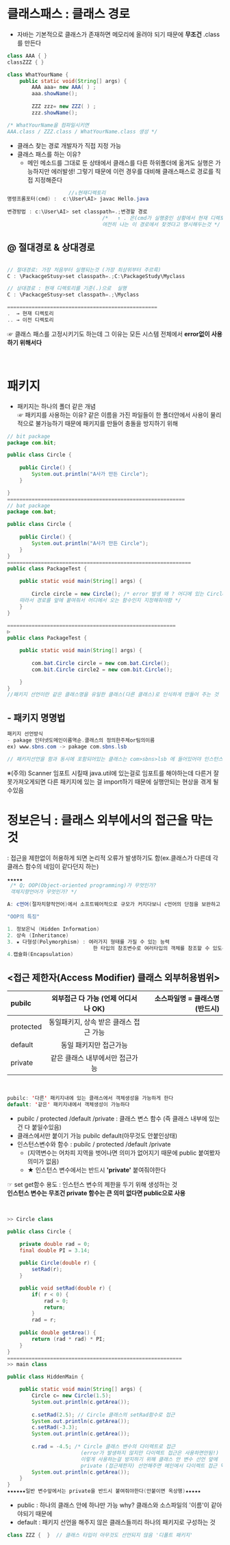 # 클래스패스 : 클래스 경로
- 자바는 기본적으로 클래스가 존재하면 메모리에 올려야 되기 때문에 **무조건** .class를 만든다 <br>

```java
class AAA { }
classZZZ { }

class WhatYourName {
	public static void(String[] args) { 
		AAA aaa= new AAA( ) ;
		aaa.showName();
		
		ZZZ zzz= new ZZZ( ) ;
		zzz.showName();

/* WhatYourName을 컴파일시키면 
AAA.class / ZZZ.class / WhatYourName.class 생성 */
```
 - 클래스 찾는 경로 개발자가 직접 지정 가능
 - 클래스 패스를 하는 이유?
   - 메인 메소드를 그대로 둔 상태에서 클래스를 다른 하위폴더에 옮겨도 실행은 가능하지만 에러발생! 그렇기 때문에 이런 경우를 대비해 클래스패스로 경로를 직접 지정해준다

```java
                    //↓현재디렉토리
명령프롬포터(cmd) :  c:\User\AI> javac Hello.java
 
변경방법 : c:\User\AI> set classpath=.;변경할 경로
                               /*   ↑ . 은(cmd가 실행중인 상황에서 현재 디렉토리를 의미)
                               여전히 나는 이 경로에서 찾겟다고 명시해두는것 */
```

## @ 절대경로 & 상대경로
```java

// 절대경로: 가장 처음부터 실행되는것 (가장 최상위부터 주르륵)
C : \PackacgeStusy>set classpath=.;C:\PackageStudy\Myclass

// 상대경로 : 현재 디렉토리를 기준(.)으로  실행
C : \PackacgeStusy>set classpath=.;\Myclass

=================================================
.  → 현재 디렉토리
.. → 이전 디렉토리
```
☞ 클래스 패스를 고정시키기도 하는데 그 이유는 모든 시스템 전체에서 **error없이 사용하기 위해서다**

<br>

# 패키지 
 - 패키지는 하나의 폴더 같은 개념 <br>
☞ 패키지를 사용하는 이유? 
   같은 이름을 가진 파일들이 한 폴더안에서 사용이 물리적으로 불가능하기 때문에 패키지를 만들어 충돌을 방지하기 위해
```java
// bit package
package com.bit;

public class Circle {
	
	public Circle() {
		System.out.println("A사가 만든 Circle");
	}

}
==========================================================
// bat package
package com.bat;

public class Circle {
	
	public Circle() {
		System.out.println("A사가 만든 Circle");
	}
}
============================================================
public class PackageTest {

	public static void main(String[] args) {
		
		Circle circle = new Circle(); /* error 발생 왜 ? 어디에 있는 Circle인지 컴퓨터가 헷갈림 
    따라서 경로를 앞에 붙여줘서 어디에서 오는 함수인지 지정해줘야함 */
	}
}

=======================================================
▷
public class PackageTest {

	public static void main(String[] args) {
		
		com.bat.Circle circle = new com.bat.Circle();
		com.bit.Circle circle2 = new com.bit.Circle();

	}
}
//패키지 선언이란 같은 클래스명을 유일한 클래스(다른 클래스)로 인식하게 만들어 주는 것

```
## - 패키지 명명법
```java
패키지 선언방식
- pakage 인터넷도메인이름역순.클래스의 정의한주체or팀의이름
ex) www.sbns.com -> pakage com.sbns.lsb

// 패키지선언을 함과 동시에 포함되어있는 클래스는 com>sbns>lsb 에 들어있어야 인스턴스 생성이 가능
```

※(주의)
Scanner 임포트 시킬때 java.util에 있는걸로 임포트를 해야하는데 다른거 잘못가져오게되면 다른 패키지에 있는 걸 import하기 때문에 실행안되는 현상을 겪게 될수있음

# 정보은닉 : 클래스 외부에서의 접근을 막는 것
: 접근을 제한없이 허용하게 되면 논리적 오류가 발생하기도 함(ex.클래스가 다른데 각 클래스 함수의 네임이 같다던지 하는)

```java
★★★★★
 /* Q; OOP(Object-oriented programming)가 무엇인가?
 객체지향언어가 무엇인가? */

A: c언어(절자치향적언어)에서 소프트웨어적으로 규모가 커지다보니 c언어의 단점을 보완하고 발전시킨 객체지향언어(대표적인 언어로는 JAVA)가 생김 

"OOP의 특징"

1. 정보은닉 (Hidden Information)
2. 상속 (Inheritance)
3. ★ 다형성(Polymorphism) : 여러가지 형태를 가질 수 있는 능력
                            한 타입의 참조변수로 여러타입의 객체를 참조할 수 있도록 하고 상속관계에서 일어난다
4.캡슐화(Encapsulation)
```
 ## <접근 제한자(Access Modifier) 클래스 외부허용범위>

| pubilc | 외부접근 다 가능 (언제 어디서나 OK) | 소스파일명 = 클래스명(반드시)| 
|:----------|:----------:|----------:|
| protected | 동일패키지, 상속 받은 클래스 접근 가능 | 
| default | 동일 패키지만 접근가능 | 
| private | 같은 클래스 내부에서만 접근가능 |

<br>

```java
pubilc: '다른' 패키지내에 있는 클래스에서 객체생성을 가능하게 한다 
default: '같은' 패키지내에서 객체생성이 가능하다
```

- pubilc / protected /default /private : 클래스 변스 함수 (즉 클래스 내부에 있는건 다 붙일수있음)
- 클래스에서만 붙이기 가능 pubilc default(아무것도 안붙인상태)
- 인스턴스변수와 함수 : pubilc / protected /default /private
  - (지역변수는 어차피 지역을 벗어나면 의미가 없어지기 때문에 public 붙여봤자 의미가 없음) <br>
  - ★ 인스턴스 변수에서는 반드시 **'private'** 붙여줘야한다

☞ set get함수 용도 : 인스턴스 변수의 제한을 두기 위해 생성하는 것 <br>
**인스턴스 변수는 무조건 private 함수는 큰 의미 없다면 public으로 사용**

<br>

```java
>> Circle class

public class Circle {

	private double rad = 0;
	final double PI = 3.14;
	
	public Circle(double r) {
		setRad(r);
	}

	public void setRad(double r) {
		if( r < 0) {
			rad = 0;
			return;
		}
		rad = r;
	
	public double getArea() {
		return (rad * rad) * PI;
	}
}
=========================================================
>> main class

public class HiddenMain {

	public static void main(String[] args) {
		Circle c= new Circle(1.5);
		System.out.println(c.getArea());
		
		c.setRad(2.5); // Circle 클래스의 setRad함수로 접근
		System.out.println(c.getArea());
		c.setRad(-3.3);
		System.out.println(c.getArea());
		
		c.rad = -4.5; /* Circle 클래스 변수의 다이렉트로 접근 
						(error가 발생하지 않지만 다이렉트 접근은 사용하면안됨!)
						이렇게 사용하는걸 방지하기 위해 클래스 안 변수 선언 앞에 
						private (접근제한자) 선언해주면 메인에서 다이렉트 접근 막을 수 있음 */ 
		System.out.println(c.getArea());
	}
}
★★★★★★일반 변수앞에서는 private을 반드시 붙여줘야한다(안붙이면 옥상행)★★★★★
```


- public : 하나의 클래스 안에 하나만 가능 why? 클래스와 소스파일의 '이름'이 같아야되기 때문에
- default : 패키지 선언을 해주지 않은 클래스들끼리 하나의 패키지로 구성하는 것
```java
class ZZZ {  }  // 클래스 타입이 아무것도 선언되지 않음 '디폴트 패키지'
